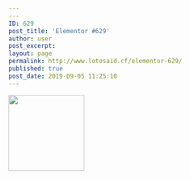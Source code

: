 ```yaml
---
---
ID: 629
post_title: 'Elementor #629'
author: user
post_excerpt:
layout: page
permalink: http://www.letosaid.cf/elementor-629/
published: true
post_date: 2019-09-05 11:25:10
---
```

<img width="150" height="150" src="http://www.letosaid.cf/wp-content/uploads/2019/09/incidents-flip-150x150.jpeg" alt="" />